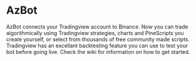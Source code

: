 # AzBot
AzBot connects your Tradingview account to Binance. Now you can trade algorithmically using Tradingview strategies, charts and PineScripts you create yourself, or select from thousands of free community made scripts. Tradingview has an excellant backtesting feature you can use to test your bot before going live. Check the wiki for information on how to get started.
